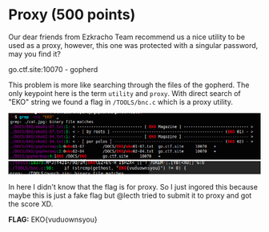 # Proxy (500 points)

Our dear friends from Ezkracho Team recommend us a nice utility to be used as a proxy, however, this one was protected with a singular password, may you find it?

go.ctf.site:10070 - gopherd

This problem is more like searching through the files of the gopherd. The only keypoint here is the term `utility` and `proxy`. With direct search of "EKO" string we found a flag in `/TOOLS/bnc.c` which is a proxy utility. 

![Alt text](_images/image.png)
![Alt text](_images/image-1.png)

In here I didn't know that the flag is for proxy. So I just ingored this because maybe this is just a fake flag but @lecth tried to submit it to proxy and got the score XD.

**FLAG:** EKO{vuduownsyou}